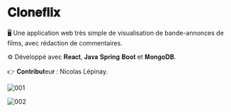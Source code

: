 # 𝐂𝐥𝐨𝐧𝐞𝐟𝐥𝐢𝐱 

🖥️ Une application web très simple de visualisation de bande-annonces de films, avec rédaction de commentaires.

⚙️ Développé avec 𝐑𝐞𝐚𝐜𝐭, 𝐉𝐚𝐯𝐚 𝐒𝐩𝐫𝐢𝐧𝐠 𝐁𝐨𝐨𝐭 et 𝐌𝐨𝐧𝐠𝐨𝐃𝐁.

👉 𝐂𝐨𝐧𝐭𝐫𝐢𝐛𝐮𝐭eu𝐫 : Nicolas Lépinay.

![001](https://user-images.githubusercontent.com/87578863/237037139-2cd12d9a-1a92-4b23-9822-46c2d7ee331b.PNG)

![002](https://user-images.githubusercontent.com/87578863/237037147-8d1a5938-da5e-4377-851c-47e6777eadca.PNG)
